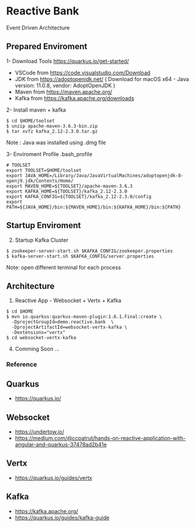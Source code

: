 
# Reactive Bank

Event Driven Architecture

## Prepared Enviroment

1- Download Tools https://quarkus.io/get-started/

* VSCode from https://code.visualstudio.com/Download
* JDK    from https://adoptopenjdk.net/ ( Download for macOS x64 - Java version: 11.0.8, vendor: AdoptOpenJDK  )
* Maven from https://maven.apache.org/
* Kafka from https://kafka.apache.org/downloads

2- Install maven + kafka  

```shell
$ cd $HOME/toolset
$ unzip apache-maven-3.6.3-bin.zip
$ tar xvfz kafka_2.12-2.3.0.tar.gz  
```
Note : Java was installed using .dmg file
 
3- Enviroment Profile .bash_profile 

```shell
# TOOLSET 
export TOOLSET=$HOME/toolset
export JAVA_HOME=/Library/Java/JavaVirtualMachines/adoptopenjdk-8-openj9.jdk/Contents/Home/ 
export MAVEN_HOME=${TOOLSET}/apache-maven-3.6.3
export KAFKA_HOME=${TOOLSET}/kafka_2.12-2.3.0
export KAFKA_CONFIG=${TOOLSET}/kafka_2.12-2.3.0/config
export PATH=${JAVA_HOME}/bin:${MAVEN_HOME}/bin:${KAFKA_HOME}/bin:${PATH}
```

## Startup Enviroment

2. Startup Kafka Cluster 

```shell
$ zookeeper-server-start.sh $KAFKA_CONFIG/zookeeper.properties
$ kafka-server-start.sh $KAFKA_CONFIG/server.properties
```
Note:  open different terminal for each process 


## Architecture  

1. Reactive App - Websocket + Vertx + Kafka 

```shell
$ cd $HOME
$ mvn io.quarkus:quarkus-maven-plugin:1.6.1.Final:create \
  -DprojectGroupId=demo.reactive.bank  \
  -DprojectArtifactId=websocket-vertx-kafka \
  -Dextensions="vertx"
$ cd websocket-vertx-kafka  
```

4. Comming Soon ... 

### Reference

## Quarkus 

* https://quarkus.io/

## Websocket

* https://undertow.io/
* https://medium.com/@ccpatrut/hands-on-reactive-application-with-angular-and-quarkus-37478ad2b41e

## Vertx 

* https://quarkus.io/guides/vertx

## Kafka 

* https://kafka.apache.org/
* https://quarkus.io/guides/kafka-guide

